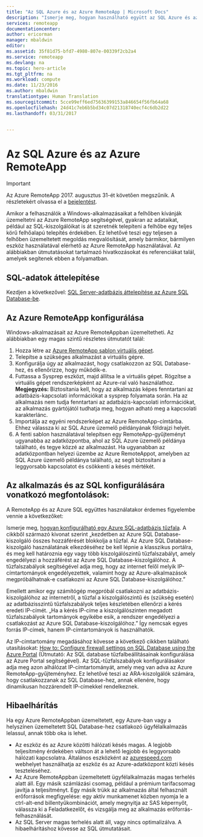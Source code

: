 ```yaml
---
title: "Az SQL Azure és az Azure RemoteApp | Microsoft Docs"
description: "Ismerje meg, hogyan használható együtt az SQL Azure és az Azure RemoteApp."
services: remoteapp
documentationcenter: 
author: ericorman
manager: mbaldwin
editor: 
ms.assetid: 35f81d75-bfd7-4980-807e-00339f2cb2a4
ms.service: remoteapp
ms.devlang: na
ms.topic: hero-article
ms.tgt_pltfrm: na
ms.workload: compute
ms.date: 11/23/2016
ms.author: mbaldwin
translationtype: Human Translation
ms.sourcegitcommit: 5cce99eff6ed75636399153a846654f56fb64a68
ms.openlocfilehash: 24d41c7eb6b5bd34c07d21318740ecf4c6db2d22
ms.lasthandoff: 03/31/2017


---
```

# <a name="sql-azure-with-azure-remoteapp"></a>Az SQL Azure és az Azure RemoteApp
> [!IMPORTANT]
> Az Azure RemoteApp 2017. augusztus 31-ét követően megszűnik. A részletekért olvassa el a [bejelentést](https://go.microsoft.com/fwlink/?linkid=821148).
> 
> 

Amikor a felhasználók a Windows-alkalmazásaikat a felhőben kívánják üzemeltetni az Azure RemoteApp segítségével, gyakran az adataikat, például az SQL-kiszolgálóikat is át szeretnék telepíteni a felhőbe egy teljes körű felhőalapú telepítés érdekében. Ez lehetővé teszi egy teljesen a felhőben üzemeltetett megoldás megvalósítását, amely bármikor, bármilyen eszköz használatával elérhető az Azure RemoteApp használatával. Az alábbiakban útmutatásokat tartalmazó hivatkozásokat és referenciákat talál, amelyek segítenek ebben a folyamatban.  

## <a name="migrate-your-sql-data"></a>SQL-adatok áttelepítése
Kezdjen a következővel: [SQL Server-adatbázis áttelepítése az Azure SQL Database-be](../sql-database/sql-database-cloud-migrate.md). 

## <a name="configure-azure-remoteapp"></a>Az Azure RemoteApp konfigurálása
Windows-alkalmazásait az Azure RemoteAppban üzemeltetheti. Az alábbiakban egy magas szintű részletes útmutatót talál:

1. Hozza létre az [Azure RemoteApp sablon virtuális gépet](remoteapp-imageoptions.md). 
2. Telepítse a szükséges alkalmazást a virtuális gépre.
3. Konfigurálja úgy az alkalmazást, hogy csatlakozzon az SQL Database-hez, és ellenőrizze, hogy működik-e.
4. Futtassa a Sysprep eszközt, majd állítsa le a virtuális gépet. Rögzítse a virtuális gépet rendszerképként az Azure-ral való használathoz. **Megjegyzés:** Biztosítania kell, hogy az alkalmazás képes fenntartani az adatbázis-kapcsolati információkat a sysprep folyamata során. Ha az alkalmazás nem tudja fenntartani az adatbázis-kapcsolati információkat, az alkalmazás gyártójától tudhatja meg, hogyan adható meg a kapcsolati karakterlánc.
5. Importálja az egyéni rendszerképet az Azure RemoteApp-címtárba. Ehhez válassza ki az SQL Azure üzemelő példányának földrajzi helyét. 
6. A fenti sablon használatával telepítsen egy RemoteApp-gyűjteményt ugyanabba az adatközpontba, ahol az SQL Azure üzemelő példánya található, és tegye közzé az alkalmazást. Ha ugyanabban az adatközpontban helyezi üzembe az Azure RemoteAppot, amelyben az SQL Azure üzemelő példánya található, az segít biztosítani a leggyorsabb kapcsolatot és csökkenti a késés mértékét. 

## <a name="app-and-sql-configuration-considerations"></a>Az alkalmazás és az SQL konfigurálására vonatkozó megfontolások:
A RemoteApp és az Azure SQL együttes használatakor érdemes figyelembe vennie a következőket:

Ismerje meg, [hogyan konfigurálható egy Azure SQL-adatbázis tűzfala](../sql-database/sql-database-firewall-configure.md). A cikkből származó kivonat szerint „kezdetben az Azure SQL Database-kiszolgáló összes hozzáférését blokkolja a tűzfal. Az Azure SQL Database-kiszolgáló használatának elkezdéséhez be kell lépnie a klasszikus portálra, és meg kell határoznia egy vagy több kiszolgálószintű tűzfalszabályt, amely engedélyezi a hozzáférést az Azure SQL Database-kiszolgálóhoz. A tűzfalszabályok segítségével adja meg, hogy az internet felől melyik IP-címtartományok engedélyezettek, valamint hogy az Azure-alkalmazások megpróbálhatnak-e csatlakozni az Azure SQL Database-kiszolgálóhoz.”

Emellett amikor egy számítógép megpróbál csatlakozni az adatbázis-kiszolgálóhoz az internetről, a tűzfal a kiszolgálószintű és (szükség esetén) az adatbázisszintű tűzfalszabályok teljes készletében ellenőrzi a kérés eredeti IP-címét. „Ha a kérés IP-címe a kiszolgálószinten megadott tűzfalszabályok tartományok egyikébe esik, a rendszer engedélyezi a csatlakozást az Azure SQL Database-kiszolgálóhoz.” Így nemcsak egyes forrás IP-címek, hanem IP-címtartományok is használhatók.

Az IP-címtartomány megadásához kövesse a következő cikkben található utasításokat: [How to: Configure firewall settings on SQL Database using the Azure Portal](../sql-database/sql-database-configure-firewall-settings.md) (Útmutató: Az SQL database tűzfalbeállításainak konfigurálása az Azure Portal segítségével). Az SQL-tűzfalszabályok konfigurálásakor adja meg azon alhálózat IP-címtartományát, amely meg van adva az Azure RemoteApp-gyűjteményhez. Ez lehetővé teszi az ARA-kiszolgálók számára, hogy csatlakozzanak az SQL Database-hez, annak ellenére, hogy dinamikusan hozzárendelt IP-címekkel rendelkeznek.

## <a name="troubleshooting"></a>Hibaelhárítás
Ha egy Azure RemoteAppban üzemeltetett, egy Azure-ban vagy a helyszínen üzemeltetett SQL Database-hez csatlakozó ügyfélalkalmazás lelassul, annak több oka is lehet.  

* Az eszköz és az Azure közötti hálózati késés magas. A legjobb teljesítmény érdekében váltson át a lehető legjobb és leggyorsabb hálózati kapcsolatra. Általános eszközként az [azurespeed.com](http://azurespeed.com/) webhelyet használhatja az eszköz és az Azure-adatközpont közti késés teszteléséhez.  
* Az Azure RemoteAppban üzemeltetett ügyfélalkalmazás magas terhelés alatt áll. Egy másik számlázási csomag, például a prémium tarifacsomag javítja a teljesítményt. Egy másik trükk az alkalmazás által felhasznált erőforrások megfigyelése: egy aktív munkamenet közben nyomja le a ctrl-alt-end billentyűkombinációt, amely megnyitja az SAS képernyőt, válassza ki a Feladatkezelőt, és vizsgálja meg az alkalmazás erőforrás-felhasználását.
* Az SQL Server magas terhelés alatt áll, vagy nincs optimalizálva. A hibaelhárításhoz kövesse az SQL útmutatásait. 


